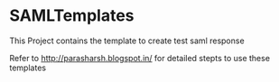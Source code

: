 # SAMLTemplates
This Project contains the template to create test saml response

Refer to http://parasharsh.blogspot.in/ for detailed stepts to use these templates

